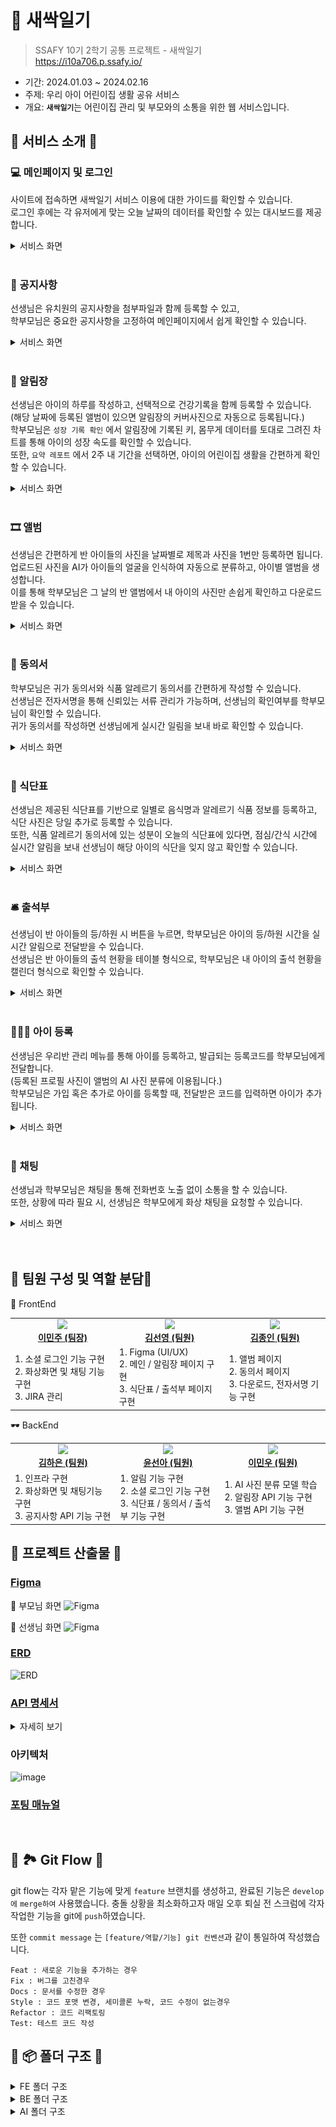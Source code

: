 # 🌱 새싹일기

> SSAFY 10기 2학기 공통 프로젝트 - 새싹일기 <br/> 
> https://i10a706.p.ssafy.io/

- 기간: 2024.01.03 ~ 2024.02.16
- 주제: 우리 아이 어린이집 생활 공유 서비스
- 개요: <b>`새싹일기`</b>는 어린이집 관리 및 부모와의 소통을 위한 웹 서비스입니다.

## 👐 서비스 소개 👐

### 💻 메인페이지 및 로그인

사이트에 접속하면 새싹일기 서비스 이용에 대한 가이드를 확인할 수 있습니다. <br>
로그인 후에는 각 유저에게 맞는 오늘 날짜의 데이터를 확인할 수 있는 대시보드를 제공합니다. <br>

<details>
<summary>서비스 화면</summary>
<div>

![메인페이지](/assets/00.메인페이지.gif)
</div>
</details>
<br>

### 📢 공지사항

선생님은 유치원의 공지사항을 첨부파일과 함께 등록할 수 있고,<br>
학부모님은 중요한 공지사항을 고정하여 메인페이지에서 쉽게 확인할 수 있습니다.<br>

<details>
<summary>서비스 화면</summary>
<div>

![공지사항](/assets/01.공지사항.gif)
</div>
</details>
<br>

### 📒 알림장

선생님은 아이의 하루를 작성하고, 선택적으로 건강기록을 함께 등록할 수 있습니다.<br>
(해당 날짜에 등록된 앨범이 있으면 알림장의 커버사진으로 자동으로 등록됩니다.)<br>
학부모님은 `성장 기록 확인` 에서 알림장에 기록된 키, 몸무게 데이터를 토대로 그려진 차트를 통해 아이의 성장 속도를 확인할 수 있습니다.<br>
또한, `요약 레포트` 에서 2주 내 기간을 선택하면, 아이의 어린이집 생활을 간편하게 확인할 수 있습니다.<br>

<details>
<summary>서비스 화면</summary>
<div>

![알림장](/assets/02.알림장.gif)
</div>
</details>
<br>

### 🎞️ 앨범

선생님은 간편하게 반 아이들의 사진을 날짜별로 제목과 사진을 1번만 등록하면 됩니다.<br>
업로드된 사진을 AI가 아이들의 얼굴을 인식하여 자동으로 분류하고, 아이별 앨범을 생성합니다.<br>
이를 통해 학부모님은 그 날의 반 앨범에서 내 아이의 사진만 손쉽게 확인하고 다운로드 받을 수 있습니다.<br>

<details>
<summary>서비스 화면</summary>
<div>

![앨범](/assets/03.앨범.gif)
</div>
</details>
<br>

### 📃 동의서

학부모님은 귀가 동의서와 식품 알레르기 동의서를 간편하게 작성할 수 있습니다.<br>
선생님은 전자서명을 통해 신뢰있는 서류 관리가 가능하며, 선생님의 확인여부를 학부모님이 확인할 수 있습니다.<br>
귀가 동의서를 작성하면 선생님에게 실시간 일림을 보내 바로 확인할 수 있습니다.<br>


<details>
<summary>서비스 화면</summary>
<div>

![동의서](/assets/04.동의서.gif)
</div>
</details>
<br>

### 🍱 식단표

선생님은 제공된 식단표를 기반으로 일별로 음식명과 알레르기 식품 정보를 등록하고, 식단 사진은 당일 추가로 등록할 수 있습니다.<br>
또한, 식품 알레르기 동의서에 있는 성분이 오늘의 식단표에 있다면, 점심/간식 시간에 실시간 알림을 보내 선생님이 해당 아이의 식단을 잊지 않고 확인할 수 있습니다.<br>

<details>
<summary>서비스 화면</summary>
<div>

![식단표](/assets/05.식단표.gif)
</div>
</details>
<br>

### 🛎️ 출석부

선생님이 반 아이들의 등/하원 시 버튼을 누르면, 학부모님은 아이의 등/하원 시간을 실시간 알림으로 전달받을 수 있습니다.<br>
선생님은 반 아이들의 출석 현황을 테이블 형식으로, 학부모님은 내 아이의 출석 현황을 캘린더 형식으로 확인할 수 있습니다.<br>

<details>
<summary>서비스 화면</summary>
<div>

![출석부](/assets/06.출석부.gif)
</div>
</details>
<br>

### 👩‍👧‍👦 아이 등록

선생님은 우리반 관리 메뉴를 통해 아이를 등록하고, 발급되는 등록코드를 학부모님에게 전달합니다.<br>
(등록된 프로필 사진이 앨범의 AI 사진 분류에 이용됩니다.)<br>
학부모님은 가입 혹은 추가로 아이를 등록할 때, 전달받은 코드를 입력하면 아이가 추가됩니다.<br>

<details>
<summary>서비스 화면</summary>
<div>

![채팅](/assets/07.우리반%20관리.gif)
</div>
</details>
<br>

### 💬 채팅

선생님과 학부모님은 채팅을 통해 전화번호 노출 없이 소통을 할 수 있습니다.<br>
또한, 상황에 따라 필요 시, 선생님은 학부모에게 화상 채팅을 요청할 수 있습니다.<br>

<details>
<summary>서비스 화면</summary>
<div>

![채팅](/assets/08.채팅.gif)
</div>
</details>
<br>
<br>

## 👐 팀원 구성 및 역할 분담👐

<table align="center">
    <tr> 👀 FrontEnd</tr>
    <tr align="center">
        <td style="width: 250px;">
            <a href="https://github.com/manju0329">
              <img src="https://avatars.githubusercontent.com/u/68678911?v=4" width="100">
              <br />
              <b>이민주 (팀장)</b>
            </a>
        </td>
        <td style="width: 250px">
            <a href="https://github.com/sunyoung315">
              <img src="https://avatars.githubusercontent.com/u/139304927?v=4" width="100">
                <br />
              <b>김선영 (팀원)</b>
            </a> 
        </td>
         <td style="width: 250px">
            <a href="https://github.com/Joni1995">
              <img src="https://avatars.githubusercontent.com/u/139304892?v=4" width="100">
                <br />
              <b>김종인 (팀원)</b>
            </a> 
        </td>
    </tr>
    <tr align="left">
        <td>
        1. 소셜 로그인 기능 구현<br>
        2. 화상화면 및 채팅 기능 구현<br>
        3. JIRA 관리<br>
        </td>
        <td>
        1. Figma (UI/UX)<br>
        2. 메인 / 알림장 페이지 구현<br>
        3. 식단표 / 출석부 페이지 구현<br>
        </td>
        <td>
        1. 앨범 페이지<br>
        2. 동의서 페이지<br>
        3. 다운로드, 전자서명 기능 구현<br>
        </td>
    </tr>
</table>
<table align="center">
    <tr> 🕶 BackEnd</tr>
    <tr align="center">
        <td style="width: 250px;">
            <a href="https://github.com/haeun-i">
              <img src="https://avatars.githubusercontent.com/u/76279010?v=4" width="100">
              <br />
              <b>김하은 (팀원)</b>
            </a>
        </td>
        <td style="width: 250px;">
            <a href="https://github.com/0o0mlb">
              <img src="https://avatars.githubusercontent.com/u/81353217?v=4" width="100">
                <br />
              <b>윤선아 (팀원)</b>
            </a> 
        </td>
         <td style="width: 250px;">
            <a href="https://github.com/Leeminw">
              <img src="https://avatars.githubusercontent.com/u/92208022?v=4" width="100">
                <br />
              <b>이민우 (팀원)</b>
            </a> 
        </td>
    </tr>
     <tr align="left">
        <td>
        1. 인프라 구현<br>
        2. 화상화면 및 채팅기능 구현<br>
        3. 공지사항 API 기능 구현<br>
        </td>
        <td>
        1. 알림 기능 구현<br>
        2. 소셜 로그인 기능 구현<br>
        3. 식단표 / 동의서 / 출석부 기능 구현<br>
        </td>
        <td>
        1. AI 사진 분류 모델 학습<br>
        2. 알림장 API 기능 구현<br>
        3. 앨범 API 기능 구현<br>
        </td>
    </tr>
</table>

## 👐 프로젝트 산출물 👐

### [Figma](https://www.figma.com/file/ACANoSkPAK37VNyMIMjHNl/%EC%83%88%EC%8B%B9%EC%9D%BC%EA%B8%B0?type=design&node-id=0-1&mode=design&t=zhn7Jt6eixMXWhoA-0)

📌 부모님 화면
![Figma](/assets/parentView.png)

📌 선생님 화면
![Figma](/assets/teacherView.png)

### [ERD](https://www.erdcloud.com/d/jzdAxd3ySZ8tXDa5n)

![ERD](/assets/ERD.png)

### [API 명세서](https://spiny-nylon-a25.notion.site/API-52047430168d4934ba76a379369aa596?pvs=4)

<details>
<summary>자세히 보기</summary>
<div markdown="1">

![api](/assets/api.png)
</div>
</details>

### 아키텍처

![image](/assets/architecture.png)

### [포팅 매뉴얼](https://spiny-nylon-a25.notion.site/607d2233ca3d498caaad1617cc111ed3?pvs=4)

<br/>

## 👐 🏞 Git Flow 👐

git flow는 각자 맡은 기능에 맞게 `feature` 브랜치를 생성하고, 완료된 기능은 `develop에` `merge하여` 사용했습니다. 충돌 상황을 최소화하고자 매일 오후 퇴실 전 스크럼에 각자 작업한 기능을 git에 `push`하였습니다.

또한 `commit message` 는 `[feature/역할/기능] git 컨벤션`과 같이 통일하여 작성했습니다.

```Plain Text
Feat : 새로운 기능을 추가하는 경우
Fix : 버그를 고친경우
Docs : 문서를 수정한 경우
Style : 코드 포맷 변경, 세미콜론 누락, 코드 수정이 없는경우
Refactor : 코드 리팩토링
Test: 테스트 코드 작성
```

## 👐 📦 폴더 구조 👐

<details>
<summary>FE 폴더 구조</summary>
<div markdown="1">

```
📦frontend
 ┗ 📂saessak
 ┃ ┣ 📂.vscode
 ┃ ┃ ┗ 📜extensions.json
 ┃ ┣ 📂src
 ┃ ┃ ┣ 📂api
 ┃ ┃ ┣ 📂assets
 ┃ ┃ ┣ 📂components
 ┃ ┃ ┃ ┣ 📂album
 ┃ ┃ ┃ ┣ 📂attendance
 ┃ ┃ ┃ ┣ 📂board
 ┃ ┃ ┃ ┣ 📂chat
 ┃ ┃ ┃ ┣ 📂common
 ┃ ┃ ┃ ┣ 📂document
 ┃ ┃ ┃ ┣ 📂menu
 ┃ ┃ ┃ ┣ 📂notice
 ┃ ┃ ┃ ┣ 📂setting
 ┃ ┃ ┃ ┗ 📂user
 ┃ ┃ ┣ 📂router
 ┃ ┃ ┣ 📂store
 ┃ ┃ ┣ 📂views
 ┃ ┃ ┣ 📜App.vue
 ┃ ┃ ┣ 📜AppView.vue
 ┃ ┃ ┗ 📜main.js
 ```

</div>
</details>

<details>
<summary>BE 폴더 구조</summary>
<div markdown="1">

```
📦backend
 ┗ 📂saessak
 ┃ ┣ 📂gradle
 ┃ ┃ ┗ 📂wrapper
 ┃ ┣ 📂src
 ┃ ┃ ┣ 📂main
 ┃ ┃ ┃ ┣ 📂java
 ┃ ┃ ┃ ┃ ┗ 📂com
 ┃ ┃ ┃ ┃ ┃ ┗ 📂ssafy
 ┃ ┃ ┃ ┃ ┃ ┃ ┗ 📂saessak
 ┃ ┃ ┃ ┃ ┃ ┃ ┃ ┣ 📂alarm
 ┃ ┃ ┃ ┃ ┃ ┃ ┃ ┃ ┣ 📂controller
 ┃ ┃ ┃ ┃ ┃ ┃ ┃ ┃ ┣ 📂domain
 ┃ ┃ ┃ ┃ ┃ ┃ ┃ ┃ ┣ 📂dto
 ┃ ┃ ┃ ┃ ┃ ┃ ┃ ┃ ┣ 📂repository
 ┃ ┃ ┃ ┃ ┃ ┃ ┃ ┃ ┗ 📂service
 ┃ ┃ ┃ ┃ ┃ ┃ ┃ ┣ 📂album
 ┃ ┃ ┃ ┃ ┃ ┃ ┃ ┃ ┣ 📂controller
 ┃ ┃ ┃ ┃ ┃ ┃ ┃ ┃ ┣ 📂domain
 ┃ ┃ ┃ ┃ ┃ ┃ ┃ ┃ ┣ 📂dto
 ┃ ┃ ┃ ┃ ┃ ┃ ┃ ┃ ┣ 📂repository
 ┃ ┃ ┃ ┃ ┃ ┃ ┃ ┃ ┗ 📂service
 ┃ ┃ ┃ ┃ ┃ ┃ ┃ ┣ 📂attendance
 ┃ ┃ ┃ ┃ ┃ ┃ ┃ ┃ ┣ 📂controller
 ┃ ┃ ┃ ┃ ┃ ┃ ┃ ┃ ┣ 📂domain
 ┃ ┃ ┃ ┃ ┃ ┃ ┃ ┃ ┣ 📂dto
 ┃ ┃ ┃ ┃ ┃ ┃ ┃ ┃ ┣ 📂repository
 ┃ ┃ ┃ ┃ ┃ ┃ ┃ ┃ ┗ 📂service
 ┃ ┃ ┃ ┃ ┃ ┃ ┃ ┣ 📂board
 ┃ ┃ ┃ ┃ ┃ ┃ ┃ ┃ ┣ 📂controller
 ┃ ┃ ┃ ┃ ┃ ┃ ┃ ┃ ┣ 📂domain
 ┃ ┃ ┃ ┃ ┃ ┃ ┃ ┃ ┣ 📂dto
 ┃ ┃ ┃ ┃ ┃ ┃ ┃ ┃ ┣ 📂repository
 ┃ ┃ ┃ ┃ ┃ ┃ ┃ ┃ ┗ 📂service
 ┃ ┃ ┃ ┃ ┃ ┃ ┃ ┣ 📂chat
 ┃ ┃ ┃ ┃ ┃ ┃ ┃ ┃ ┣ 📂controller
 ┃ ┃ ┃ ┃ ┃ ┃ ┃ ┃ ┣ 📂domain
 ┃ ┃ ┃ ┃ ┃ ┃ ┃ ┃ ┣ 📂dto
 ┃ ┃ ┃ ┃ ┃ ┃ ┃ ┃ ┣ 📂handler
 ┃ ┃ ┃ ┃ ┃ ┃ ┃ ┃ ┣ 📂repository
 ┃ ┃ ┃ ┃ ┃ ┃ ┃ ┃ ┣ 📂service
 ┃ ┃ ┃ ┃ ┃ ┃ ┃ ┃ ┗ 📂util
 ┃ ┃ ┃ ┃ ┃ ┃ ┃ ┣ 📂config
 ┃ ┃ ┃ ┃ ┃ ┃ ┃ ┣ 📂document
 ┃ ┃ ┃ ┃ ┃ ┃ ┃ ┃ ┣ 📂controller
 ┃ ┃ ┃ ┃ ┃ ┃ ┃ ┃ ┣ 📂domain
 ┃ ┃ ┃ ┃ ┃ ┃ ┃ ┃ ┣ 📂dto
 ┃ ┃ ┃ ┃ ┃ ┃ ┃ ┃ ┣ 📂repository
 ┃ ┃ ┃ ┃ ┃ ┃ ┃ ┃ ┗ 📂service
 ┃ ┃ ┃ ┃ ┃ ┃ ┃ ┣ 📂exception
 ┃ ┃ ┃ ┃ ┃ ┃ ┃ ┃ ┣ 📂code
 ┃ ┃ ┃ ┃ ┃ ┃ ┃ ┣ 📂fcm
 ┃ ┃ ┃ ┃ ┃ ┃ ┃ ┃ ┣ 📂controller
 ┃ ┃ ┃ ┃ ┃ ┃ ┃ ┃ ┣ 📂dto
 ┃ ┃ ┃ ┃ ┃ ┃ ┃ ┃ ┣ 📂service
 ┃ ┃ ┃ ┃ ┃ ┃ ┃ ┃ ┗ 📂util
 ┃ ┃ ┃ ┃ ┃ ┃ ┃ ┣ 📂growth
 ┃ ┃ ┃ ┃ ┃ ┃ ┃ ┃ ┣ 📂controller
 ┃ ┃ ┃ ┃ ┃ ┃ ┃ ┃ ┣ 📂domain
 ┃ ┃ ┃ ┃ ┃ ┃ ┃ ┃ ┣ 📂dto
 ┃ ┃ ┃ ┃ ┃ ┃ ┃ ┃ ┣ 📂repository
 ┃ ┃ ┃ ┃ ┃ ┃ ┃ ┃ ┗ 📂service
 ┃ ┃ ┃ ┃ ┃ ┃ ┃ ┣ 📂menu
 ┃ ┃ ┃ ┃ ┃ ┃ ┃ ┃ ┣ 📂controller
 ┃ ┃ ┃ ┃ ┃ ┃ ┃ ┃ ┣ 📂domain
 ┃ ┃ ┃ ┃ ┃ ┃ ┃ ┃ ┣ 📂dto
 ┃ ┃ ┃ ┃ ┃ ┃ ┃ ┃ ┣ 📂repository
 ┃ ┃ ┃ ┃ ┃ ┃ ┃ ┃ ┗ 📂service
 ┃ ┃ ┃ ┃ ┃ ┃ ┃ ┣ 📂oauth
 ┃ ┃ ┃ ┃ ┃ ┃ ┃ ┃ ┣ 📂authentication
 ┃ ┃ ┃ ┃ ┃ ┃ ┃ ┃ ┣ 📂client
 ┃ ┃ ┃ ┃ ┃ ┃ ┃ ┃ ┣ 📂controller
 ┃ ┃ ┃ ┃ ┃ ┃ ┃ ┃ ┣ 📂dto
 ┃ ┃ ┃ ┃ ┃ ┃ ┃ ┃ ┃ ┣ 📂kakao
 ┃ ┃ ┃ ┃ ┃ ┃ ┃ ┃ ┣ 📂jwt
 ┃ ┃ ┃ ┃ ┃ ┃ ┃ ┃ ┃ ┣ 📂filter
 ┃ ┃ ┃ ┃ ┃ ┃ ┃ ┃ ┣ 📂service
 ┃ ┃ ┃ ┃ ┃ ┃ ┃ ┃ ┗ 📂token
 ┃ ┃ ┃ ┃ ┃ ┃ ┃ ┃ ┃ ┣ 📂domain
 ┃ ┃ ┃ ┃ ┃ ┃ ┃ ┃ ┃ ┣ 📂repository
 ┃ ┃ ┃ ┃ ┃ ┃ ┃ ┃ ┃ ┗ 📂service
 ┃ ┃ ┃ ┃ ┃ ┃ ┃ ┣ 📂result
 ┃ ┃ ┃ ┃ ┃ ┃ ┃ ┣ 📂s3
 ┃ ┃ ┃ ┃ ┃ ┃ ┃ ┣ 📂user
 ┃ ┃ ┃ ┃ ┃ ┃ ┃ ┃ ┣ 📂controller
 ┃ ┃ ┃ ┃ ┃ ┃ ┃ ┃ ┣ 📂domain
 ┃ ┃ ┃ ┃ ┃ ┃ ┃ ┃ ┣ 📂dto
 ┃ ┃ ┃ ┃ ┃ ┃ ┃ ┃ ┣ 📂repository
 ┃ ┃ ┃ ┃ ┃ ┃ ┃ ┃ ┗ 📂service
 ┃ ┃ ┃ ┃ ┃ ┃ ┃ ┗ 📜SaessakApplication.java
 ```
 
</div>
</details>

<details>
<summary>AI 폴더 구조</summary>
<div markdown="1">

```
📦recognition   
 ┗ 📂deepface    
 ┗ 📂modules 
 ┗ 📂refactor     
 ┗ 📜deepface_server.py   
```
</div>
